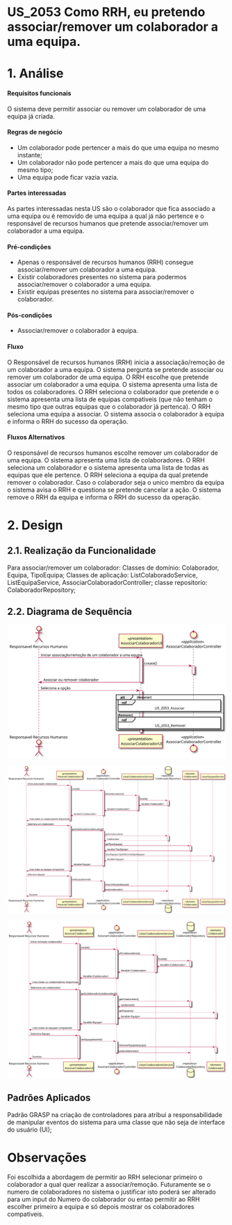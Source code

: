 # US_2053 Como RRH, eu pretendo associar/remover um colaborador a uma equipa.

# 1. Análise

#### Requisitos funcionais

O sistema deve permitir associar ou remover um colaborador de uma equipa já criada.

#### Regras de negócio

* Um colaborador pode pertencer a mais do que uma equipa no mesmo instante;
* Um colaborador não pode pertencer a mais do que uma equipa do mesmo tipo;
* Uma equipa pode ficar vazia vazia.

#### Partes interessadas

As partes interessadas nesta US são o colaborador que fica associado a uma equipa ou é removido de uma equipa a qual já não pertence e o responsável de recursos humanos que pretende associar/remover um colaborador a uma equipa.

#### Pré-condições

* Apenas o responsável de recursos humanos (RRH) consegue associar/remover um colaborador a uma equipa.
* Existir colaboradores presentes no sistema para podermos associar/remover o colaborador a uma equipa.
* Existir equipas presentes no sistema para associar/remover o colaborador.

#### Pós-condições

* Associar/remover o colaborador à equipa.

#### Fluxo

O Responsável de recursos humanos (RRH) inicia a associação/remoção de um colaborador a uma equipa. O sistema pergunta se pretende associar ou remover um colaborador de uma equipa. O RRH escolhe que pretende associar um colaborador a uma equipa. O sistema apresenta uma lista de todos os colaboradores. O RRH seleciona o colaborador que pretende e o sistema apresenta uma lista de equipas compativeis (que não tenham o mesmo tipo que outras equipas que o colaborador já pertenca). O RRH seleciona uma equipa a associar. O sistema associa o colaborador à equipa e informa o RRH do sucesso da operação.

#### Fluxos Alternativos

O responsável de recursos humanos escolhe remover um colaborador de uma equipa. O sistema apresenta uma lista de colaboradores. O RRH seleciona um colaborador e o sistema apresenta uma lista de todas as equipas que ele pertence. O RRH seleciona a equipa da qual pretende remover o colaborador. Caso o colaborador seja o unico membro da equipa o sistema avisa o RRH e questiona se pretende cancelar a ação. O sistema remove o RRH da equipa e informa o RRH do sucesso da operação.

# 2. Design

## 2.1. Realização da Funcionalidade

Para associar/remover um colaborador:
	Classes de domínio: Colaborador, Equipa, TipoEquipa;
	Classes de aplicação: ListColaboradoService, ListEquipaService, AssociarColaboradorController;
	classe repositorio: ColaboradorRepository;

## 2.2. Diagrama de Sequência

![US_2053_SD.svg](US_2053_SD.svg)

![US_2053_Associar_SD.svg](US_2053_Associar_SD.svg)

![US_2053_Remover_SD.svg](US_2053_Remover_SD.svg)



##  Padrões Aplicados
Padrão GRASP na criação de controladores para atribui a responsabilidade de manipular eventos do sistema para uma classe que não seja de interface do usuário (UI);

#  Observações

Foi escolhida a abordagem de permitir ao RRH selecionar primeiro o colaborador a qual quer realizar a associar/remoção. Futuramente se o numero de colaboradores no sistema o justificar isto poderá ser alterado para um input do Numero do colaborador ou entao permitir ao RRH escolher primeiro a equipa e só depois mostrar os colaboradores compativeis.
